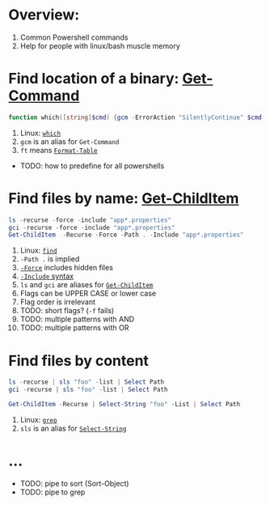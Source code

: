 # Overview:

1. Common Powershell commands
1. Help for people with linux/bash muscle memory

# Find location of a binary: [Get-Command](https://learn.microsoft.com/en-us/powershell/module/microsoft.powershell.core/get-command?view=powershell-7.4)

```powershell
function which([string]$cmd) {gcm -ErrorAction "SilentlyContinue" $cmd | ft Definition}
```

1. Linux: [`which`](https://linux.die.net/man/1/which)
1. `gcm` is an alias for `Get-Command`
1. `ft` means [`Format-Table`](https://learn.microsoft.com/en-us/powershell/module/microsoft.powershell.utility/format-table?view=powershell-7.4)

- TODO: how to predefine for all powershells

# Find files by name: [Get-ChildItem](https://learn.microsoft.com/en-us/powershell/module/microsoft.powershell.management/get-childitem?view=powershell-7.4)

```powershell
ls -recurse -force -include "app*.properties"
gci -recurse -force -include "app*.properties"
Get-ChildItem  -Recurse -Force -Path . -Include "app*.properties"
```

1. Linux: [`find`](https://linux.die.net/man/1/find)
1. `-Path .` is implied
1. [`-Force`](https://learn.microsoft.com/en-us/powershell/module/microsoft.powershell.management/get-childitem?view=powershell-7.4#-force) includes hidden files
1. [`-Include` syntax](https://learn.microsoft.com/en-us/powershell/module/microsoft.powershell.management/get-childitem?view=powershell-7.4#-include)
1. `ls` and `gci` are aliases for [`Get-ChildItem`](https://learn.microsoft.com/en-us/powershell/module/microsoft.powershell.management/get-childitem?view=powershell-7.4)
1. Flags can be UPPER CASE or lower case
1. Flag order is irrelevant
1. TODO: short flags? (`-f` fails)
1. TODO: multiple patterns with AND
1. TODO: multiple patterns with OR

# Find files by content

```powershell
ls -recurse | sls "foo" -list | Select Path
gci -recurse | sls "foo" -list | Select Path 

Get-ChildItem -Recurse | Select-String "foo" -List | Select Path
```

1. Linux: [`grep`](https://linux.die.net/man/1/grep)
1. `sls` is an alias for [`Select-String`](https://learn.microsoft.com/en-us/powershell/module/microsoft.powershell.utility/select-string?view=powershell-7.4)

# ...

- TODO: pipe to sort (Sort-Object)
- TODO: pipe to grep
